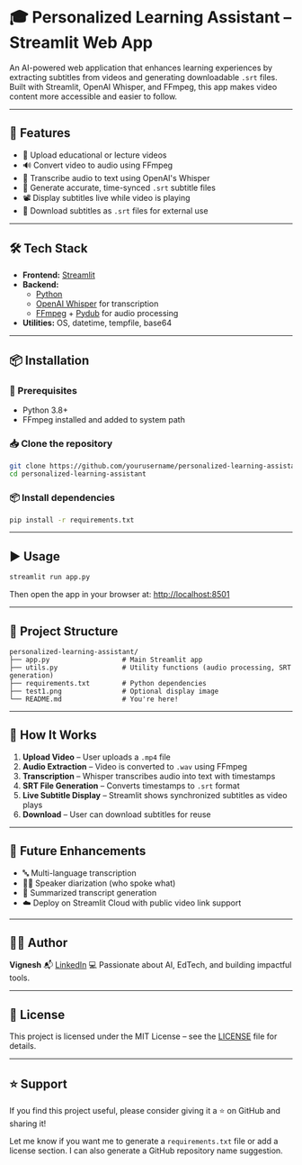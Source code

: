 

# 🎓 Personalized Learning Assistant – Streamlit Web App

An AI-powered web application that enhances learning experiences by extracting subtitles from videos and generating downloadable `.srt` files. Built with Streamlit, OpenAI Whisper, and FFmpeg, this app makes video content more accessible and easier to follow.

---

## 🚀 Features

- 🎥 Upload educational or lecture videos
- 🔊 Convert video to audio using FFmpeg
- 🧠 Transcribe audio to text using OpenAI's Whisper
- 📝 Generate accurate, time-synced `.srt` subtitle files
- 📽️ Display subtitles live while video is playing
- 💾 Download subtitles as `.srt` files for external use

---

## 🛠️ Tech Stack

- **Frontend:** [Streamlit](https://streamlit.io/)
- **Backend:**
  - [Python](https://www.python.org/)
  - [OpenAI Whisper](https://github.com/openai/whisper) for transcription
  - [FFmpeg](https://ffmpeg.org/) + [Pydub](https://github.com/jiaaro/pydub) for audio processing
- **Utilities:** OS, datetime, tempfile, base64

---

## 📦 Installation

### 🔧 Prerequisites

- Python 3.8+
- FFmpeg installed and added to system path

### 📥 Clone the repository

```bash
git clone https://github.com/yourusername/personalized-learning-assistant.git
cd personalized-learning-assistant
````

### 📦 Install dependencies

```bash
pip install -r requirements.txt
```

---

## ▶️ Usage

```bash
streamlit run app.py
```

Then open the app in your browser at: [http://localhost:8501](http://localhost:8501)

---

## 📁 Project Structure

```
personalized-learning-assistant/
├── app.py                  # Main Streamlit app
├── utils.py                # Utility functions (audio processing, SRT generation)
├── requirements.txt        # Python dependencies
├── test1.png               # Optional display image
└── README.md               # You're here!
```

---

## 📌 How It Works

1. **Upload Video** – User uploads a `.mp4` file
2. **Audio Extraction** – Video is converted to `.wav` using FFmpeg
3. **Transcription** – Whisper transcribes audio into text with timestamps
4. **SRT File Generation** – Converts timestamps to `.srt` format
5. **Live Subtitle Display** – Streamlit shows synchronized subtitles as video plays
6. **Download** – User can download subtitles for reuse

---

## 🧠 Future Enhancements

* 🔤 Multi-language transcription
* 🧑‍🏫 Speaker diarization (who spoke what)
* 📄 Summarized transcript generation
* ☁️ Deploy on Streamlit Cloud with public video link support

---

## 👨‍💻 Author

**Vignesh**
📬 [LinkedIn](https://www.linkedin.com/in/yourprofile)
💻 Passionate about AI, EdTech, and building impactful tools.

---

## 📄 License

This project is licensed under the MIT License – see the [LICENSE](LICENSE) file for details.

---

## ⭐️ Support

If you find this project useful, please consider giving it a ⭐️ on GitHub and sharing it!


Let me know if you want me to generate a `requirements.txt` file or add a license section. I can also generate a GitHub repository name suggestion.

